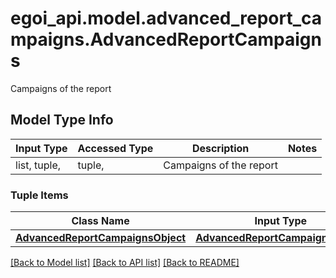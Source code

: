 # egoi_api.model.advanced_report_campaigns.AdvancedReportCampaigns

Campaigns of the report

## Model Type Info
Input Type | Accessed Type | Description | Notes
------------ | ------------- | ------------- | -------------
list, tuple,  | tuple,  | Campaigns of the report | 

### Tuple Items
Class Name | Input Type | Accessed Type | Description | Notes
------------- | ------------- | ------------- | ------------- | -------------
[**AdvancedReportCampaignsObject**](AdvancedReportCampaignsObject.md) | [**AdvancedReportCampaignsObject**](AdvancedReportCampaignsObject.md) | [**AdvancedReportCampaignsObject**](AdvancedReportCampaignsObject.md) |  | 

[[Back to Model list]](../../README.md#documentation-for-models) [[Back to API list]](../../README.md#documentation-for-api-endpoints) [[Back to README]](../../README.md)

